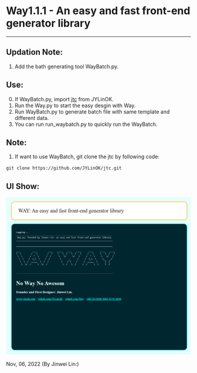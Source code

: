 # Way1.1.1 - An easy and fast front-end generator library
***

## Updation Note: 

1. Add the bath generating tool WayBatch.py.

## Use:
0. If WayBatch.py, import [jtc](https://github.com/JYLinOK/jtc) from JYLinOK.
1. Run the Way.py to start the easy desgin with Way.
2. Run WayBatch.py to generate batch file with same template and different data. 
3. You can run run_waybatch.py to quickly run the WayBatch.


## Note:
1. If want to use WayBatch, git clone the jtc by following code:
```git
git clone https://github.com/JYLinOK/jtc.git
```



## UI Show:
![image](https://github.com/JYLinOK/Way/blob/main/readme/way.png)



Nov, 06, 2022
(By Jinwei Lin:)
